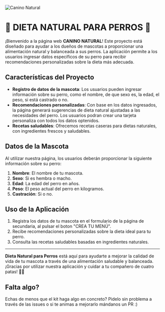 ![Canino Natural](logo-2.png "logo página" )
 
 # 🐾 DIETA NATURAL PARA PERROS 🐾

¡Bienvenido a la página web **CANINO NATURAL**! Este proyecto está diseñado para ayudar a los dueños de mascotas a proporcionar una alimentación natural y balanceada a sus perros. La aplicación permite a los usuarios ingresar datos específicos de su perro para recibir recomendaciones personalizadas sobre la dieta más adecuada.

## Características del Proyecto

- **Registro de datos de la mascota**: Los usuarios pueden ingresar información sobre su perro, como el nombre, de que sexo es, la edad, el peso, si está castrado o no.
- **Recomendaciones personalizadas**: Con base en los datos ingresados, la página generará sugerencias de dieta natural ajustadas a las necesidades del perro. Los usuarios podran crear una tarjeta personaliza con todos los datos optenidos.
- **Recetas saludables**: Ofrecemos recetas caseras para dietas naturales, con ingredientes frescos y saludables.

## Datos de la Mascota

Al utilizar nuestra página, los usuarios deberán proporcionar la siguiente información sobre su perro:

1. **Nombre**: El nombre de tu mascota.
2. **Sexo**: Si es hembra o macho.
3. **Edad**: La edad del perro en años.
4. **Peso**: El peso actual del perro en kilogramos.
5. **Castración**: Si o no.

## Uso de la Aplicación

1. Registra los datos de tu mascota en el formulario de la página de secundaria, al pulsar el boton "CREA TU MENÚ".
2. Recibe recomendaciones personalizadas sobre la dieta ideal para tu perro.
3. Consulta las recetas saludables basadas en ingredientes naturales.

---

**Dieta Natural para Perros** está aquí para ayudarte a mejorar la calidad de vida de tu mascota a través de una alimentación saludable y balanceada. ¡Gracias por utilizar nuestra aplicación y cuidar a tu compañero de cuatro patas! 🐶🥗

## Falta algo?



Echas de menos que el kit haga algo en concreto? Pidelo sin problema a través de las issues o si te animas a mejorarlo mándanos un PR :)
